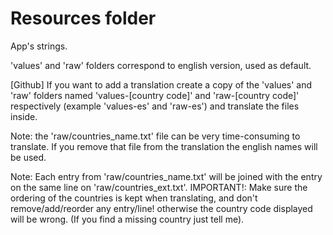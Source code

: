 # Resources folder

App's strings.

'values' and 'raw' folders correspond to english version, used as default.

[Github] If you want to add a translation create a copy of the 'values' and 'raw' folders named 'values-[country code]' and 'raw-[country code]' respectively (example 'values-es' and 'raw-es') and translate the files inside.

Note: the 'raw/countries_name.txt' file can be very time-consuming to translate. If you remove that file from the translation the english names will be used.

Note: Each entry from 'raw/countries_name.txt' will be joined with the entry on the same line on 'raw/countries_ext.txt'. IMPORTANT!: Make sure the ordering of the countries is kept when translating, and don't remove/add/reorder any entry/line! otherwise the country code displayed will be wrong. (If you find a missing country just tell me).